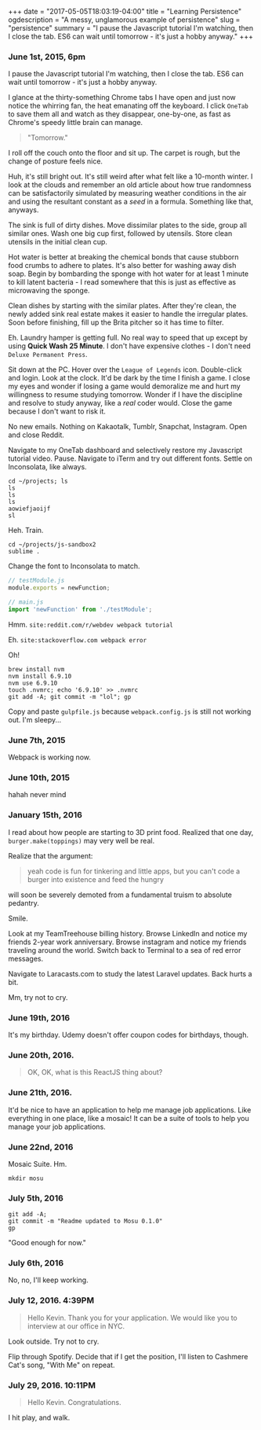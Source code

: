 +++
date = "2017-05-05T18:03:19-04:00"
title = "Learning Persistence"
ogdescription = "A messy, unglamorous example of persistence"
slug = "persistence"
summary = "I pause the Javascript tutorial I'm watching, then I close the tab. ES6 can wait until tomorrow - it's just a hobby anyway."
+++

### June 1st, 2015, 6pm

I pause the Javascript tutorial I'm watching, then I close the tab. ES6 can wait until tomorrow - it's just a hobby anyway.

I glance at the thirty-something Chrome tabs I have open and just now notice the whirring fan, the heat emanating off the keyboard. I click `OneTab` to save them all and watch as they disappear, one-by-one, as fast as Chrome's speedy little brain can manage.

> "Tomorrow." 

I roll off the couch onto the floor and sit up. The carpet is rough, but the change of posture feels nice. 

Huh, it's still bright out. It's still weird after what felt like a 10-month winter. I look at the clouds and remember an old article about how true randomness can be satisfactorily simulated by measuring weather conditions in the air and using the resultant constant as a *seed* in a formula. Something like that, anyways.

The sink is full of dirty dishes. Move dissimilar plates to the side, group all similar ones. Wash one big cup first, followed by utensils. Store clean utensils in the initial clean cup.

Hot water is better at breaking the chemical bonds that cause stubborn food crumbs to adhere to plates. It's also better for washing away dish soap. Begin by bombarding the sponge with hot water for at least 1 minute to kill latent bacteria - I read somewhere that this is just as effective as microwaving the sponge. 

Clean dishes by starting with the similar plates. After they're clean, the newly added sink real estate makes it easier to handle the irregular plates. Soon before finishing, fill up the Brita pitcher so it has time to filter.

Eh. Laundry hamper is getting full. No real way to speed that up except by using **Quick Wash 25 Minute**. I don't have expensive clothes - I don't need `Deluxe Permanent Press`.

Sit down at the PC. Hover over the `League of Legends` icon. Double-click and login. Look at the clock. It'd be dark by the time I finish a game. I close my eyes and wonder if losing a game would demoralize me and hurt my willingness to resume studying tomorrow. Wonder if I have the discipline and resolve to study anyway, like a *real* coder would. Close the game because I don't want to risk it.

No new emails. Nothing on Kakaotalk, Tumblr, Snapchat, Instagram. Open and close Reddit.

Navigate to my OneTab dashboard and selectively restore my Javascript tutorial video. Pause. Navigate to iTerm and try out different fonts. Settle on Inconsolata, like always.
```shell
cd ~/projects; ls
ls 
ls 
ls 
aowiefjaoijf
sl 
```
Heh. Train.
```shell
cd ~/projects/js-sandbox2
sublime .
```

Change the font to Inconsolata to match.

```javascript
// testModule.js
module.exports = newFunction;

// main.js
import 'newFunction' from './testModule';
```
Hmm.
`site:reddit.com/r/webdev webpack tutorial`

Eh.
`site:stackoverflow.com webpack error`

Oh!
```shell
brew install nvm
nvm install 6.9.10
nvm use 6.9.10
touch .nvmrc; echo '6.9.10' >> .nvmrc
git add -A; git commit -m "lol"; gp
```
Copy and paste `gulpfile.js` because `webpack.config.js` is still not working out. I'm sleepy...

### June 7th, 2015

Webpack is working now.

### June 10th, 2015

hahah never mind

### January 15th, 2016

I read about how people are starting to 3D print food. Realized that one day, `burger.make(toppings)` may very well be real.

Realize that the argument:

> yeah code is fun for tinkering and little apps, but you can't code a burger into existence and feed the hungry

will soon be severely demoted from a fundamental truism to absolute pedantry.

Smile.

Look at my TeamTreehouse billing history. Browse LinkedIn and notice my friends 2-year work anniversary. Browse instagram and notice my friends traveling around the world. Switch back to Terminal to a sea of red error messages.

Navigate to Laracasts.com to study the latest Laravel updates. Back hurts a bit.

Mm, try not to cry.

### June 19th, 2016

It's my birthday. Udemy doesn't offer coupon codes for birthdays, though.

### June 20th, 2016.

> OK, OK, what is this ReactJS thing about?

### June 21th, 2016.

It'd be nice to have an application to help me manage job applications. Like everything in one place, like a mosaic! It can be a suite of tools to help you manage your job applications.

### June 22nd, 2016

Mosaic Suite. Hm.

`mkdir mosu`

### July 5th, 2016

```shell
git add -A;
git commit -m "Readme updated to Mosu 0.1.0"
gp
```

"Good enough for now."

### July 6th, 2016

No, no, I'll keep working.

### July 12, 2016. 4:39PM

> Hello Kevin. Thank you for your application. We would like you to interview at our office in NYC.

Look outside. Try not to cry.

Flip through Spotify. Decide that if I get the position, I'll listen to Cashmere Cat's song, "With Me" on repeat.

### July 29, 2016. 10:11PM

> Hello Kevin.
> Congratulations.

I hit play, and walk.
